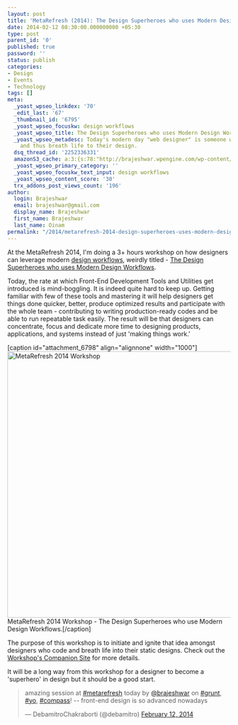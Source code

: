 ```yaml
---
layout: post
title: 'MetaRefresh (2014): The Design Superheroes who uses Modern Design Workflows'
date: 2014-02-12 08:30:00.000000000 +05:30
type: post
parent_id: '0'
published: true
password: ''
status: publish
categories:
- Design
- Events
- Technology
tags: []
meta:
  _yoast_wpseo_linkdex: '70'
  _edit_last: '67'
  _thumbnail_id: '6795'
  _yoast_wpseo_focuskw: design workflows
  _yoast_wpseo_title: The Design Superheroes who uses Modern Design Workflows
  _yoast_wpseo_metadesc: Today's modern day "web designer" is someone who can code,
    and thus breath life to their design.
  dsq_thread_id: '2252336331'
  amazonS3_cache: a:3:{s:78:"http://brajeshwar.wpengine.com/wp-content/uploads/2014/02/metarefresh-2014.jpg";i:6798;s:75:"http://media.brajeshwar.com/wp-content/uploads/2014/02/metarefresh-2014.jpg";i:6798;s:76:"https://media.brajeshwar.com/wp-content/uploads/2014/02/metarefresh-2014.jpg";i:6798;}
  _yoast_wpseo_primary_category: ''
  _yoast_wpseo_focuskw_text_input: design workflows
  _yoast_wpseo_content_score: '30'
  trx_addons_post_views_count: '196'
author:
  login: Brajeshwar
  email: brajeshwar@gmail.com
  display_name: Brajeshwar
  first_name: Brajeshwar
  last_name: Oinam
permalink: "/2014/metarefresh-2014-design-superheroes-uses-modern-design-workflows/"
---
```

<p>At the MetaRefresh 2014, I'm doing a 3+ hours workshop on how designers can leverage modern <a href="https://sleeklens.com/product-category/lightroom-presets/">design workflows</a>, weirdly titled - <a href="https://metarefresh.in/2014/workshops#952-the-design-superheroes-who-uses-modern-design-work">The Design Superheroes who uses Modern Design Workflows</a>.</p>
<p>Today, the rate at which Front-End Development Tools and Utilities get introduced is mind-boggling. It is indeed quite hard to keep up. Getting familiar with few of these tools and mastering it will help designers get things done quicker, better, produce optimized results and participate with the whole team - contributing to writing production-ready codes and be able to run repeatable task easily. The result will be that designers can concentrate, focus and dedicate more time to designing products, applications, and systems instead of just 'making things work.'</p>
<p>[caption id="attachment_6798" align="alignnone" width="1000"]<a href="http://www.flickr.com/photos/hasgeek/12483179123/"><img src="{{ site.baseurl }}/assets/2014/02/metarefresh-2014.jpg" alt="MetaRefresh 2014 Workshop" width="1000" height="600" class="size-full wp-image-6798" /></a> MetaRefresh 2014 Workshop - The Design Superheroes who use Modern Design Workflows.[/caption]</p>
<p>The purpose of this workshop is to initiate and ignite that idea amongst designers who code and breath life into their static designs. Check out the <a href="http://brajeshwar.github.io/metarefresh-2014-workshop/">Workshop's Companion Site</a> for more details.</p>
<p>It will be a long way from this workshop for a designer to become a 'superhero' in design but it should be a good start.</p>
<blockquote class="twitter-tweet" lang="en"><p>amazing session at <a href="https://twitter.com/search?q=%23metarefresh&amp;src=hash">#metarefresh</a> today by <a href="https://twitter.com/brajeshwar">@brajeshwar</a> on <a href="https://twitter.com/search?q=%23grunt&amp;src=hash">#grunt</a>, <a href="https://twitter.com/search?q=%23yo&amp;src=hash">#yo</a>, <a href="https://twitter.com/search?q=%23compass&amp;src=hash">#compass</a>! -- front-end design is so advanced nowadays</p>
<p>&mdash; DebamitroChakraborti (@debamitro) <a href="https://twitter.com/debamitro/statuses/433569271222792192">February 12, 2014</a></p></blockquote>
<p><script async src="//platform.twitter.com/widgets.js" charset="utf-8"></script></p>
